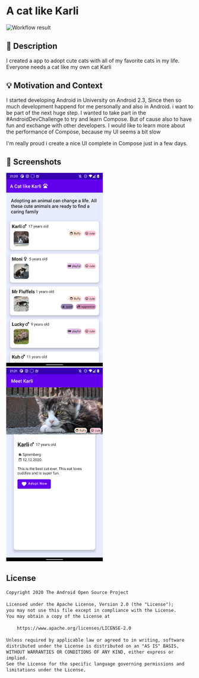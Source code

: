 # A cat like Karli

![Workflow result](https://github.com/SandraReichel/composeChallenge1/workflows/Check/badge.svg)

## :scroll: Description
I created a app to adopt cute cats with all of my favorite cats in my life.
Everyone needs a cat like my own cat Karli

## :bulb: Motivation and Context
I started developing Android in University on Android 2.3, Since then so much development happend for me personally and also
in Android. i want to be part of the next huge step.
I wanted to take part in the #AndroidDevChallenge to try and learn Compose. But of cause also to
have fun and exchange with other developers. I would like to learn more about the performance of Compose,
because my UI seems a bit slow

I'm really proud i create a nice UI complete in Compose just in a few days.

## :camera_flash: Screenshots
<!-- You can add more screenshots here if you like -->
<img src="/results/screenshot_1.png" width="260">&emsp;<img src="/results/screenshot_2.png" width="260">

## License
```
Copyright 2020 The Android Open Source Project

Licensed under the Apache License, Version 2.0 (the "License");
you may not use this file except in compliance with the License.
You may obtain a copy of the License at

    https://www.apache.org/licenses/LICENSE-2.0

Unless required by applicable law or agreed to in writing, software
distributed under the License is distributed on an "AS IS" BASIS,
WITHOUT WARRANTIES OR CONDITIONS OF ANY KIND, either express or implied.
See the License for the specific language governing permissions and
limitations under the License.
```